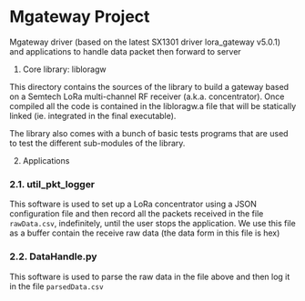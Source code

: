 # Mgateway Project
Mgateway driver (based on the latest SX1301 driver lora_gateway v5.0.1) and applications to handle data packet then forward to server

1. Core library: libloragw

This directory contains the sources of the library to build a gateway based on a Semtech LoRa multi-channel RF receiver (a.k.a. concentrator). Once compiled all the code is contained in the libloragw.a file that will be statically linked (ie. integrated in the final executable).

The library also comes with a bunch of basic tests programs that are used to test the different sub-modules of the library.

2. Applications

### 2.1. util_pkt_logger

This software is used to set up a LoRa concentrator using a JSON configuration file and then record all the packets received in the file `rawData.csv`, indefinitely, until the user stops the application. We use this file as a buffer contain the receive raw data (the data form in this file is hex)

### 2.2. DataHandle.py

This software is used to parse the raw data in the file above and then log it in the file `parsedData.csv`